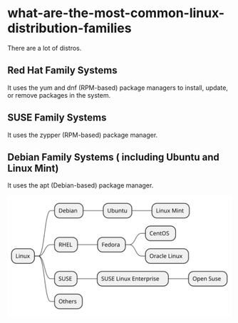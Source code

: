 # what-are-the-most-common-linux-distribution-families

There are a lot of distros. 

## Red Hat Family Systems 

It uses the yum and dnf (RPM-based) package managers to install, update, or remove packages in the system.


## SUSE Family Systems

It uses the zypper (RPM-based) package manager.

## Debian Family Systems ( including Ubuntu and Linux Mint)

It uses the apt (Debian-based) package manager.

![Screenshot](diagram.svg)

